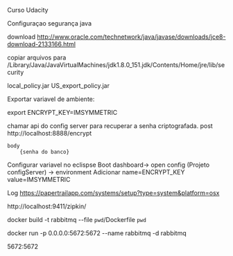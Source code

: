 Curso Udacity

Configuraçao segurança java

download
http://www.oracle.com/technetwork/java/javase/downloads/jce8-download-2133166.html

copiar arquivos para /Library/Java/JavaVirtualMachines/jdk1.8.0_151.jdk/Contents/Home/jre/lib/security

local_policy.jar
US_export_policy.jar

Exportar variavel de ambiente:

export ENCRYPT_KEY=IMSYMMETRIC

chamar api do config server para recuperar a senha criptografada.
	post
	http://localhost:8888/encrypt
	
	body
		{senha do banco}

Configurar variavel no eclispse
Boot dashboard-> open config (Projeto configServer) -> environment 
	Adicionar
		name=ENCRYPT_KEY
		value=IMSYMMETRIC


Log 
https://papertrailapp.com/systems/setup?type=system&platform=osx


http://localhost:9411/zipkin/



docker build -t rabbitmq --file `pwd`/Dockerfile `pwd`

docker run -p 0.0.0.0:5672:5672 --name rabbitmq -d rabbitmq

5672:5672

